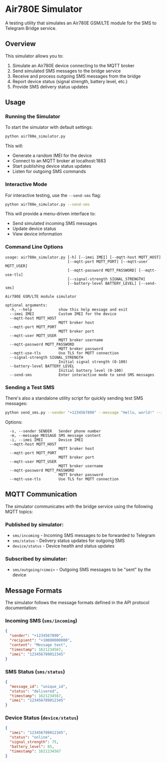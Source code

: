 # Air780E Simulator

A testing utility that simulates an Air780E GSM/LTE module for the SMS to Telegram Bridge service.

## Overview

This simulator allows you to:

1. Simulate an Air780E device connecting to the MQTT broker
2. Send simulated SMS messages to the bridge service
3. Receive and process outgoing SMS messages from the bridge
4. Report device status (signal strength, battery level, etc.)
5. Provide SMS delivery status updates

## Usage

### Running the Simulator

To start the simulator with default settings:

```bash
python air780e_simulator.py
```

This will:
- Generate a random IMEI for the device
- Connect to an MQTT broker at localhost:1883
- Start publishing device status updates
- Listen for outgoing SMS commands

### Interactive Mode

For interactive testing, use the `--send-sms` flag:

```bash
python air780e_simulator.py --send-sms
```

This will provide a menu-driven interface to:
- Send simulated incoming SMS messages
- Update device status
- View device information

### Command Line Options

```
usage: air780e_simulator.py [-h] [--imei IMEI] [--mqtt-host MQTT_HOST]
                            [--mqtt-port MQTT_PORT] [--mqtt-user MQTT_USER]
                            [--mqtt-password MQTT_PASSWORD] [--mqtt-use-tls]
                            [--signal-strength SIGNAL_STRENGTH]
                            [--battery-level BATTERY_LEVEL] [--send-sms]

Air780E GSM/LTE module simulator

optional arguments:
  -h, --help            show this help message and exit
  --imei IMEI           Custom IMEI for the device
  --mqtt-host MQTT_HOST
                        MQTT broker host
  --mqtt-port MQTT_PORT
                        MQTT broker port
  --mqtt-user MQTT_USER
                        MQTT broker username
  --mqtt-password MQTT_PASSWORD
                        MQTT broker password
  --mqtt-use-tls        Use TLS for MQTT connection
  --signal-strength SIGNAL_STRENGTH
                        Initial signal strength (0-100)
  --battery-level BATTERY_LEVEL
                        Initial battery level (0-100)
  --send-sms            Enter interactive mode to send SMS messages
```

### Sending a Test SMS

There's also a standalone utility script for quickly sending test SMS messages:

```bash
python send_sms.py --sender "+1234567890" --message "Hello, world!" --imei "123456789012345"
```

Options:
```
  -s, --sender SENDER   Sender phone number
  -m, --message MESSAGE SMS message content
  -i, --imei IMEI       Device IMEI
  --mqtt-host MQTT_HOST
                        MQTT broker host
  --mqtt-port MQTT_PORT
                        MQTT broker port
  --mqtt-user MQTT_USER
                        MQTT broker username
  --mqtt-password MQTT_PASSWORD
                        MQTT broker password
  --mqtt-use-tls        Use TLS for MQTT connection
```

## MQTT Communication

The simulator communicates with the bridge service using the following MQTT topics:

### Published by simulator:
- `sms/incoming` - Incoming SMS messages to be forwarded to Telegram
- `sms/status` - Delivery status updates for outgoing SMS
- `device/status` - Device health and status updates

### Subscribed by simulator:
- `sms/outgoing/<imei>` - Outgoing SMS messages to be "sent" by the device

## Message Formats

The simulator follows the message formats defined in the API protocol documentation:

### Incoming SMS (`sms/incoming`)
```json
{
  "sender": "+1234567890",
  "recipient": "+10000000000",
  "content": "Message text",
  "timestamp": 1621234567,
  "imei": "123456789012345"
}
```

### SMS Status (`sms/status`)
```json
{
  "message_id": "unique_id",
  "status": "delivered",
  "timestamp": 1621234567,
  "imei": "123456789012345"
}
```

### Device Status (`device/status`)
```json
{
  "imei": "123456789012345",
  "status": "online",
  "signal_strength": 75,
  "battery_level": 85,
  "timestamp": 1621234567
}
``` 